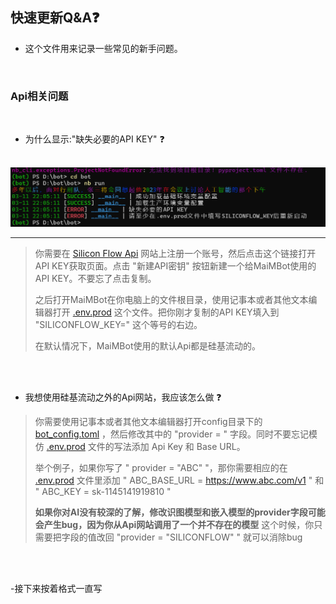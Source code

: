 ## 快速更新Q&A❓

- 这个文件用来记录一些常见的新手问题。

<br>

### Api相关问题

<br>

- 为什么显示:"缺失必要的API KEY" ❓

<br>
  

<img src="API_KEY.png" width=600>
  

---

> 你需要在 [Silicon Flow Api](https://cloud.siliconflow.cn/account/ak) 网站上注册一个账号，然后点击这个链接打开API KEY获取页面。点击 "新建API密钥" 按钮新建一个给MaiMBot使用的API KEY。不要忘了点击复制。
>
> 之后打开MaiMBot在你电脑上的文件根目录，使用记事本或者其他文本编辑器打开 [.env.prod](../.env.prod) 这个文件。把你刚才复制的API KEY填入到 "SILICONFLOW_KEY=" 这个等号的右边。
>
>在默认情况下，MaiMBot使用的默认Api都是硅基流动的。

<br>

<br>


- 我想使用硅基流动之外的Api网站，我应该怎么做 ❓

>你需要使用记事本或者其他文本编辑器打开config目录下的 [bot_config.toml](../config/bot_config.toml) ，然后修改其中的 "provider = " 字段。同时不要忘记模仿 [.env.prod](../.env.prod) 文件的写法添加 Api Key 和 Base URL。
>
>举个例子，如果你写了 " provider = \"ABC\" "，那你需要相应的在 [.env.prod](../.env.prod) 文件里添加
> " ABC_BASE_URL = https://www.abc.com/v1 " 和 " ABC_KEY = sk-1145141919810 "
>
>**如果你对AI没有较深的了解，修改识图模型和嵌入模型的provider字段可能会产生bug，因为你从Api网站调用了一个并不存在的模型**
>这个时候，你只需要把字段的值改回 "provider = \"SILICONFLOW\" " 就可以消除bug

<br>

<br>

-接下来按着格式一直写
